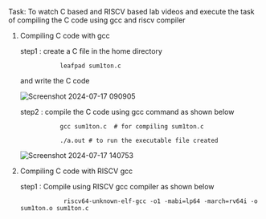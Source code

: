 Task: To watch C based and RISCV based lab videos and execute the task of compiling the C code using gcc and riscv compiler


1. Compiling C code with gcc

    step1 : create a C file in the home directory

                  leafpad sum1ton.c

      and write the C code
   
      ![Screenshot 2024-07-17 090905](https://github.com/user-attachments/assets/437a9fcd-ee0b-4cd1-b023-ec7d79d3b77a)

   step2 : compile the C code using gcc command as shown below

                  gcc sum1ton.c  # for compiling sum1ton.c
   
                  ./a.out # to run the executable file created

      ![Screenshot 2024-07-17 140753](https://github.com/user-attachments/assets/dfdd8025-6569-48b2-949d-9d6cd9c2b63e)
             
2. Compiling C code with RISCV gcc

    step1 : Compile using RISCV gcc compiler as shown below

                   riscv64-unknown-elf-gcc -o1 -mabi=lp64 -march=rv64i -o sum1ton.o sum1ton.c
   
   
